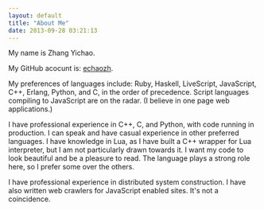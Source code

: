 ```yaml
---
layout: default
title: "About Me"
date: 2013-09-28 03:21:13
---
```


My name is Zhang Yichao.

My GitHub acocunt is: [echaozh](https://github.com/echaozh).

My preferences of languages include: Ruby, Haskell, LiveScript, JavaScript, C++,
Erlang, Python, and C, in the order of precedence. Script languages compiling to
JavaScript are on the radar. (I believe in one page web applications.)

I have professional experience in C++, C, and Python, with code running in
production. I can speak and have casual experience in other preferred languages.
I have knowledge in Lua, as I have built a C++ wrapper for Lua interpreter, but
I am not particularly drawn towards it. I want my code to look beautiful and
be a pleasure to read. The language plays a strong role here, so I prefer some
over the others.

I have professional experience in distributed system construction. I have also
written web crawlers for JavaScript enabled sites. It's not a coincidence.

